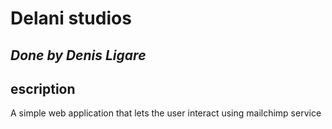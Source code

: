 # Delani studios
## *Done by Denis Ligare* 
## escription
A simple web application that lets the user interact using mailchimp service
